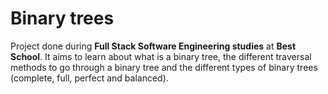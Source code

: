 # Binary trees

Project done during **Full Stack Software Engineering studies** at **Best School**. It aims to learn about what is a binary tree, the different traversal methods to go through a binary tree and the different types of binary trees (complete, full, perfect and balanced).

